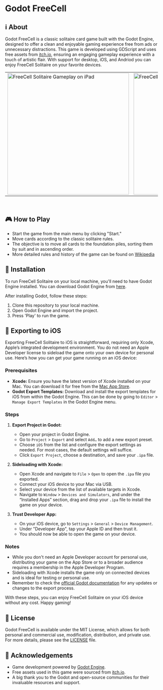 # Godot FreeCell

## ℹ️ About

Godot FreeCell is a classic solitaire card game built with the Godot Engine, designed to offer a clean and enjoyable gaming experience free from ads or unnecessary distractions. This game is developed using GDScript and uses free assets from [itch.io](https://itch.io/), ensuring an engaging gameplay experience with a touch of artistic flair. With support for desktop, iOS, and Andriod you can enjoy FreeCell Solitaire on your favorite devices.

<p align="center">
  <table>
    <tr>
      <td>
        <a href="https://github.com/gitbrent/godot-freecell/">
          <img alt="FreeCell Solitaire Gameplay on iPad" title="FreeCell Solitaire Gameplay" src="https://github.com/gitbrent/godot-freecell/assets/7218970/09f48fa5-eaea-4831-afb7-f8b2be458ae9" width="400"/>
        </a>
      </td>
      <td>
        <a href="https://github.com/gitbrent/godot-freecell/">
          <img alt="FreeCell Solitaire Gameplay on iPad" title="FreeCell Solitaire Gameplay" src="https://github.com/gitbrent/godot-freecell/assets/7218970/057257a2-b1cc-4b30-9ebe-5b9aa400e7d6" width="400"/>
        </a>
      </td>
    </tr>
  </table>
</p>
<br/>

## 🎮 How to Play

- Start the game from the main menu by clicking "Start."
- Move cards according to the classic solitaire rules.
- The objective is to move all cards to the foundation piles, sorting them by suit and in ascending order.
- More detailed rules and history of the game can be found on [Wikipedia](https://en.wikipedia.org/wiki/FreeCell)

## 🔌 Installation

To run FreeCell Solitaire on your local machine, you'll need to have Godot Engine installed. You can download Godot Engine from [here](https://godotengine.org/download).

After installing Godot, follow these steps:

1. Clone this repository to your local machine.
2. Open Godot Engine and import the project.
3. Press 'Play' to run the game.

## 📱 Exporting to iOS

Exporting FreeCell Solitaire to iOS is straightforward, requiring only Xcode, Apple’s integrated development environment. You do not need an Apple Developer license to sideload the game onto your own device for personal use. Here’s how you can get your game running on an iOS device:

### Prerequisites

- **Xcode:** Ensure you have the latest version of Xcode installed on your Mac. You can download it for free from the [Mac App Store](https://apps.apple.com/us/app/xcode/id497799835).
- **Godot Export Templates:** Download and install the export templates for iOS from within the Godot Engine. This can be done by going to `Editor` > `Manage Export Templates` in the Godot Engine menu.

### Steps

1. **Export Project in Godot:**
   - Open your project in Godot Engine.
   - Go to `Project` > `Export` and select `Add…` to add a new export preset.
   - Choose `iOS` from the list and configure the export settings as needed. For most cases, the default settings will suffice.
   - Click `Export Project`, choose a destination, and save your `.ipa` file.

2. **Sideloading with Xcode:**
   - Open Xcode and navigate to `File` > `Open` to open the `.ipa` file you exported.
   - Connect your iOS device to your Mac via USB.
   - Select your device from the list of available targets in Xcode.
   - Navigate to `Window` > `Devices and Simulators`, and under the “Installed Apps” section, drag and drop your `.ipa` file to install the game on your device.

3. **Trust Developer App:**
   - On your iOS device, go to `Settings` > `General` > `Device Management`.
   - Under "Developer App", tap your Apple ID and then trust it.
   - You should now be able to open the game on your device.

### Notes

- While you don't need an Apple Developer account for personal use, distributing your game on the App Store or to a broader audience requires a membership in the Apple Developer Program.
- Sideloading with Xcode installs the game only on connected devices and is ideal for testing or personal use.
- Remember to check the [official Godot documentation](https://docs.godotengine.org/en/stable/getting_started/workflow/export/exporting_for_ios.html) for any updates or changes to the export process.

With these steps, you can enjoy FreeCell Solitaire on your iOS device without any cost. Happy gaming!

## 📜 License

Godot FreeCell is available under the MIT License, which allows for both personal and commercial use, modification, distribution, and private use. For more details, please see the [LICENSE](LICENSE) file.

## 🙏 Acknowledgements

- Game development powered by [Godot Engine](https://godotengine.org/).
- Free assets used in this game were sourced from [itch.io](https://itch.io/).
- A big thank you to the Godot and open-source communities for their invaluable resources and support.
